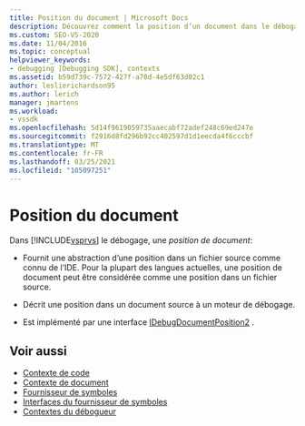 ```yaml
---
title: Position du document | Microsoft Docs
description: Découvrez comment la position d’un document dans le débogage Visual Studio fournit une abstraction d’une position dans un fichier source comme connu de l’IDE.
ms.custom: SEO-VS-2020
ms.date: 11/04/2016
ms.topic: conceptual
helpviewer_keywords:
- debugging [Debugging SDK], contexts
ms.assetid: b59d739c-7572-427f-a70d-4e5df63d02c1
author: leslierichardson95
ms.author: lerich
manager: jmartens
ms.workload:
- vssdk
ms.openlocfilehash: 5d14f9619059735aaecabf72adef248c69ed247e
ms.sourcegitcommit: f2916d8fd296b92cc402597d1d1eecda4f6cccbf
ms.translationtype: MT
ms.contentlocale: fr-FR
ms.lasthandoff: 03/25/2021
ms.locfileid: "105097251"
---
```

# <a name="document-position"></a>Position du document
Dans [!INCLUDE[vsprvs](../../code-quality/includes/vsprvs_md.md)] le débogage, une *position de document*:

- Fournit une abstraction d’une position dans un fichier source comme connu de l’IDE. Pour la plupart des langues actuelles, une position de document peut être considérée comme une position dans un fichier source.

- Décrit une position dans un document source à un moteur de débogage.

- Est implémenté par une interface [IDebugDocumentPosition2](../../extensibility/debugger/reference/idebugdocumentposition2.md) .

## <a name="see-also"></a>Voir aussi
- [Contexte de code](../../extensibility/debugger/code-context.md)
- [Contexte de document](../../extensibility/debugger/document-context.md)
- [Fournisseur de symboles](../../extensibility/debugger/symbol-provider.md)
- [Interfaces du fournisseur de symboles](../../extensibility/debugger/reference/symbol-provider-interfaces.md)
- [Contextes du débogueur](../../extensibility/debugger/debugger-contexts.md)
